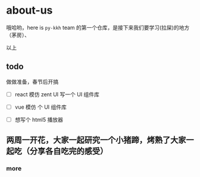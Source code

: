 # about-us

哦哈哟，here is `py-kkh` team 的第一个仓库，是接下来我们要学习(拉屎)的地方（茅房）、

以上

## todo

做做准备，春节后开搞

- [ ] react 模仿 zent UI 写一个 UI 组件库

- [ ] vue 模仿 个 UI 组件库

- [ ] 想写个 html5 播放器

## 两周一开花，大家一起研究一个小猪蹄，烤熟了大家一起吃（分享各自吃完的感受）

### more
